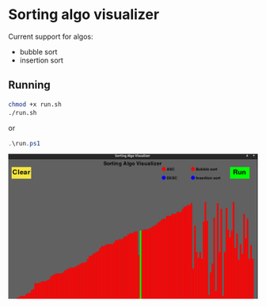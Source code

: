 # Sorting algo visualizer
Current support for algos:
* bubble sort
* insertion sort


## Running
```bash
chmod +x run.sh
./run.sh
```
or
```powershell
.\run.ps1
```

![Preview](assets/thumbnail-algo.png)